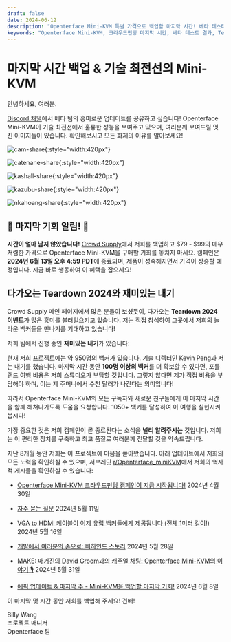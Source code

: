 ```yaml
---
draft: false
date: 2024-06-12
description: "Openterface Mini-KVM 특별 가격으로 백업할 마지막 시간! 베타 테스터들의 실제 사용 사례, 다가오는 Teardown 2024 이벤트 계획, 그리고 1050+ 백커 달성 여정을 확인하세요. 캠페인은 6월 13일 오후 4:59 PDT에 종료됩니다 - 놓치지 마세요!"
keywords: "Openterface Mini-KVM, 크라우드펀딩 마지막 시간, 베타 테스트 결과, Teardown 2024, 기술 최전선, 특별 가격, KVM 장치, 하드웨어 개발, 베타 팀 피드백, Crowd Supply 캠페인, 마지막 기회, 얼리 어답터 가격, 기술 가젯, 오픈 하드웨어"
---
```


# 마지막 시간 백업 & 기술 최전선의 Mini-KVM

안녕하세요, 여러분.

[Discord 채널](/discord)에서 베타 팀의 흥미로운 업데이트를 공유하고 싶습니다! Openterface Mini-KVM이 기술 최전선에서 훌륭한 성능을 보여주고 있으며, 여러분께 보여드릴 멋진 이미지들이 있습니다. 확인해보시고 모든 화제의 이유를 알아보세요!

![cam-share](https://www.crowdsupply.com/img/bed9/41ac90fd-1074-49e0-a081-f9798610bed9/cam-share_jpg_md-xl.jpg){:style="width:420px"}

![catenane-share](https://www.crowdsupply.com/img/b9ed/4144b488-9442-44e2-9bad-f07daa56b9ed/catenane-share_jpg_gallery-lg.jpg){:style="width:420px"}

![kashall-share](https://www.crowdsupply.com/img/17f2/d5f31dbb-f51e-4813-ab79-29194ea717f2/kashall-share_jpg_gallery-lg.jpg){:style="width:420px"}

![kazubu-share](https://www.crowdsupply.com/img/23e5/6aadfd66-756d-4f42-944d-dc2e95dd23e5/kazubu-share_jpg_gallery-lg.jpg){:style="width:420px"}

![nkahoang-share](https://www.crowdsupply.com/img/50bc/6318ed70-11f6-4640-b73b-f435267950bc/nkahoang-share_jpg_gallery-lg.jpg){:style="width:420px"}

## 🚨 마지막 기회 알림! 🚨

**시간이 얼마 남지 않았습니다!** [Crowd Supply](https://www.crowdsupply.com/techxartisan/openterface-mini-kvm)에서 저희를 백업하고 $79 - $99의 매우 저렴한 가격으로 Openterface Mini-KVM을 구매할 기회를 놓치지 마세요. 캠페인은 **2024년 6월 13일 오후 4:59 PDT**에 종료되며, 제품이 성숙해지면서 가격이 상승할 예정입니다. 지금 바로 행동하여 이 혜택을 잡으세요!

## 다가오는 Teardown 2024와 재미있는 내기

Crowd Supply 메인 페이지에서 많은 분들이 보셨듯이, 다가오는 **Teardown 2024 이벤트**가 많은 흥미를 불러일으키고 있습니다. 저는 직접 참석하여 그곳에서 저희의 놀라운 백커들을 만나기를 기대하고 있습니다!

저희 팀에서 진행 중인 **재미있는 내기**가 있습니다:

현재 저희 프로젝트에는 약 950명의 백커가 있습니다. 기술 디렉터인 Kevin Peng과 저는 내기를 했습니다. 마지막 시간 동안 **100명 이상의 백커**를 더 확보할 수 있다면, 포틀랜드 여행 비용은 저희 스튜디오가 부담할 것입니다. 그렇지 않다면 제가 직접 비용을 부담해야 하며, 이는 제 주머니에서 수천 달러가 나간다는 의미입니다!

따라서 Openterface Mini-KVM의 모든 구독자와 새로운 친구들에게 이 마지막 시간을 함께 헤쳐나가도록 도움을 요청합니다. 1050+ 백커를 달성하여 이 여행을 실현시켜 봅시다!

가장 중요한 것은 저희 캠페인이 곧 종료된다는 소식을 **널리 알려주시는** 것입니다. 저희는 이 편리한 장치를 구축하고 최고 품질로 여러분께 전달할 것을 약속드립니다.

지난 8개월 동안 저희는 이 프로젝트에 마음을 쏟아왔습니다. 아래 업데이트에서 저희의 모든 노력을 확인하실 수 있으며, 서브레딧 [r/Openterface_miniKVM](/reddit)에서 저희의 역사적 게시물을 확인하실 수 있습니다:

- [Openterface Mini-KVM 크라우드펀딩 캠페인이 지금 시작됩니다!](https://www.crowdsupply.com/techxartisan/openterface-mini-kvm/updates/openterface-mini-kvm-crowdfunding-campaign-goes-live-now) 2024년 4월 30일

- [자주 묻는 질문](https://www.crowdsupply.com/techxartisan/openterface-mini-kvm/updates/frequently-asked-questions) 2024년 5월 11일

- [VGA to HDMI 케이블이 이제 유럽 백커들에게 제공됩니다 (전체 1미터 길이!)](https://www.crowdsupply.com/techxartisan/openterface-mini-kvm/updates/our-vga-to-hdmi-cable-is-now-available-to-european-backers-and-its-a-full-meter-long) 2024년 5월 16일

- [개발에서 여러분의 손으로: 비하인드 스토리](https://www.crowdsupply.com/techxartisan/openterface-mini-kvm/updates/from-development-to-your-hands-behind-the-scenes) 2024년 5월 28일

- [MAKE: 매거진의 David Groom과의 캐주얼 채팅: Openterface Mini-KVM의 이야기 🎙️](https://www.crowdsupply.com/techxartisan/openterface-mini-kvm/updates/casual-chat-with-david-groom-from-make-magazine-the-story-of-openterface-mini-kvm) 2024년 5월 31일

- [에픽 업데이트 & 마지막 주 - Mini-KVM을 백업할 마지막 기회!](https://www.crowdsupply.com/techxartisan/openterface-mini-kvm/updates/epic-updates-and-final-week-last-chance-to-back-mini-kvm) 2024년 6월 8일

이 마지막 몇 시간 동안 저희를 백업해 주세요! 건배!

Billy Wang  
프로젝트 매니저  
Openterface 팀
